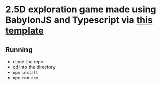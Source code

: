 # 2.5D exploration game made using BabylonJS and Typescript via [this template](https://github.com/svelte-phaser-babylonjs/babylonjs-typescript-starter)

## Running

- clone the repo
- cd into the directory
- `npm install`
- `npm run dev`
